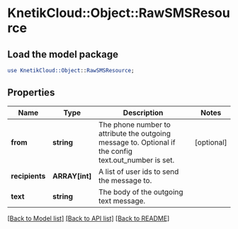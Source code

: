 # KnetikCloud::Object::RawSMSResource

## Load the model package
```perl
use KnetikCloud::Object::RawSMSResource;
```

## Properties
Name | Type | Description | Notes
------------ | ------------- | ------------- | -------------
**from** | **string** | The phone number to attribute the outgoing message to. Optional if the config text.out_number is set. | [optional] 
**recipients** | **ARRAY[int]** | A list of user ids to send the message to. | 
**text** | **string** | The body of the outgoing text message. | 

[[Back to Model list]](../README.md#documentation-for-models) [[Back to API list]](../README.md#documentation-for-api-endpoints) [[Back to README]](../README.md)


